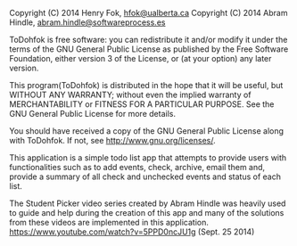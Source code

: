 Copyright (C) 2014 Henry Fok, hfok@ualberta.ca
Copyright (C) 2014 Abram Hindle, abram.hindle@softwareprocess.es

ToDohfok is free software: you can redistribute it and/or modify it under the terms of the GNU General Public License as published by the Free Software Foundation, either version 3 of the License, or (at your option) any later version.

This program(ToDohfok) is distributed in the hope that it will be useful, but WITHOUT ANY WARRANTY; without even the implied warranty of MERCHANTABILITY or FITNESS FOR A PARTICULAR PURPOSE. See the GNU General Public License for more details.

You should have received a copy of the GNU General Public License along with ToDohfok. If not, see http://www.gnu.org/licenses/.

This application is a simple todo list app that attempts to provide users with functionalities such as to add events, check, archive, email them and, provide a summary of all check and unchecked events and status of each list.

The Student Picker video series created by Abram Hindle was heavily used to guide and help during the creation of this app and many of the solutions from these videos are implemented in this application. https://www.youtube.com/watch?v=5PPD0ncJU1g (Sept. 25 2014)
